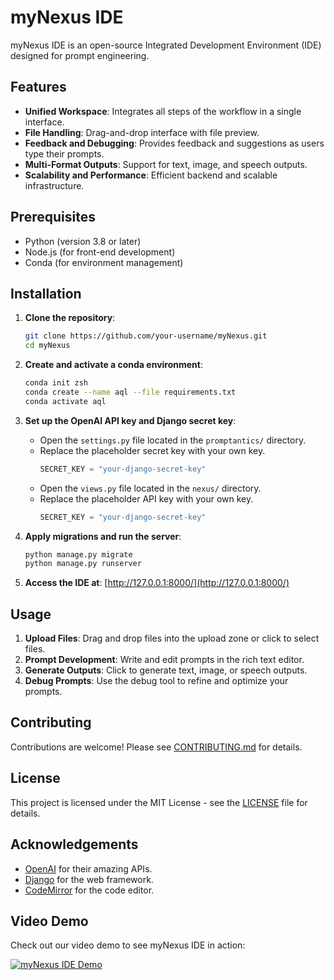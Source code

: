 # myNexus IDE

myNexus IDE is an open-source Integrated Development Environment (IDE) designed for prompt engineering.

## Features

- **Unified Workspace**: Integrates all steps of the workflow in a single interface.
- **File Handling**: Drag-and-drop interface with file preview.
- **Feedback and Debugging**: Provides feedback and suggestions as users type their prompts.
- **Multi-Format Outputs**: Support for text, image, and speech outputs.
- **Scalability and Performance**: Efficient backend and scalable infrastructure.

## Prerequisites

- Python (version 3.8 or later)
- Node.js (for front-end development)
- Conda (for environment management)

## Installation

1. **Clone the repository**:
    ```sh
    git clone https://github.com/your-username/myNexus.git
    cd myNexus
    ```

2. **Create and activate a conda environment**:
    ```sh
    conda init zsh
    conda create --name aql --file requirements.txt
    conda activate aql
    ```

3. **Set up the OpenAI API key and Django secret key**:
    - Open the `settings.py` file located in the `promptantics/` directory.
    - Replace the placeholder secret key with your own key.
        ```python
        SECRET_KEY = "your-django-secret-key"
        ```
    - Open the `views.py` file located in the `nexus/` directory.
    - Replace the placeholder API key with your own key.
        ```python
        SECRET_KEY = "your-django-secret-key"
        ```

4. **Apply migrations and run the server**:
    ```sh
    python manage.py migrate
    python manage.py runserver
    ```

5. **Access the IDE at**: [http://127.0.0.1:8000/](http://127.0.0.1:8000/)

## Usage

1. **Upload Files**: Drag and drop files into the upload zone or click to select files.
2. **Prompt Development**: Write and edit prompts in the rich text editor.
3. **Generate Outputs**: Click to generate text, image, or speech outputs.
4. **Debug Prompts**: Use the debug tool to refine and optimize your prompts.

## Contributing

Contributions are welcome! Please see [CONTRIBUTING.md](CONTRIBUTING.md) for details.

## License

This project is licensed under the MIT License - see the [LICENSE](LICENSE) file for details.

## Acknowledgements

- [OpenAI](https://www.openai.com/) for their amazing APIs.
- [Django](https://www.djangoproject.com/) for the web framework.
- [CodeMirror](https://codemirror.net/) for the code editor.

## Video Demo

Check out our video demo to see myNexus IDE in action:

[![myNexus IDE Demo](https://img.youtube.com/vi/bl9yV0EJCEI/maxresdefault.jpg)](https://youtu.be/bl9yV0EJCEI)
